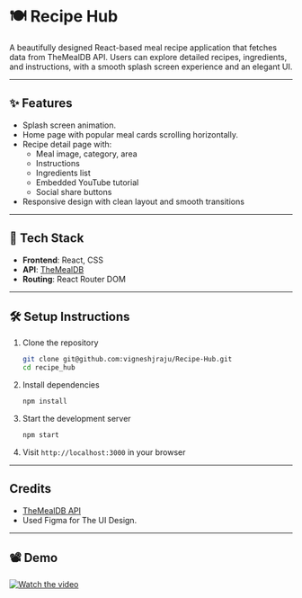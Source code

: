 # 🍽️ Recipe Hub

A beautifully designed React-based meal recipe application that fetches data from TheMealDB API. Users can explore detailed recipes, ingredients, and instructions, with a smooth splash screen experience and an elegant UI.


---

## ✨ Features

- Splash screen animation.
- Home page with popular meal cards scrolling horizontally.
- Recipe detail page with:
  - Meal image, category, area
  - Instructions
  - Ingredients list
  - Embedded YouTube tutorial
  - Social share buttons
- Responsive design with clean layout and smooth transitions

---

## 🚀 Tech Stack

- **Frontend**: React, CSS
- **API**: [TheMealDB](https://www.themealdb.com/api.php)
- **Routing**: React Router DOM

---

## 🛠️ Setup Instructions

1. Clone the repository
   ```bash
   git clone git@github.com:vigneshjraju/Recipe-Hub.git
   cd recipe_hub
   ```

2. Install dependencies
   ```bash
   npm install
   ```

3. Start the development server
   ```bash
   npm start
   ```

4. Visit `http://localhost:3000` in your browser

---


##  Credits

- [TheMealDB API](https://www.themealdb.com/api.php)
- Used Figma for The UI Design.

---

## 📽️ Demo

[![Watch the video](https://img.youtube.com/vi/FSipBM8TObI/0.jpg)](https://youtu.be/FSipBM8TObI)